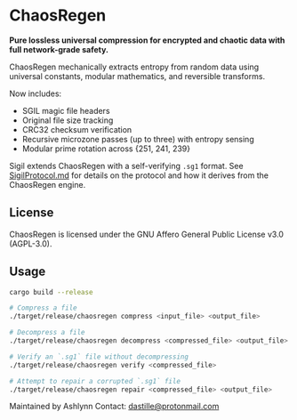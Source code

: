 # ChaosRegen

**Pure lossless universal compression for encrypted and chaotic data with full network-grade safety.**

ChaosRegen mechanically extracts entropy from random data using
universal constants, modular mathematics, and reversible transforms.

Now includes:
- SGIL magic file headers
- Original file size tracking
- CRC32 checksum verification
- Recursive microzone passes (up to three) with entropy sensing
- Modular prime rotation across {251, 241, 239}

Sigil extends ChaosRegen with a self-verifying `.sg1` format. See
[SigilProtocol.md](SigilProtocol.md) for details on the protocol and how
it derives from the ChaosRegen engine.

## License

ChaosRegen is licensed under the GNU Affero General Public License v3.0 (AGPL-3.0).

## Usage

```bash
cargo build --release

# Compress a file
./target/release/chaosregen compress <input_file> <output_file>

# Decompress a file
./target/release/chaosregen decompress <compressed_file> <output_file>

# Verify an `.sg1` file without decompressing
./target/release/chaosregen verify <compressed_file>

# Attempt to repair a corrupted `.sg1` file
./target/release/chaosregen repair <compressed_file> <output_file>
```
Maintained by Ashlynn
Contact: dastille@protonmail.com
